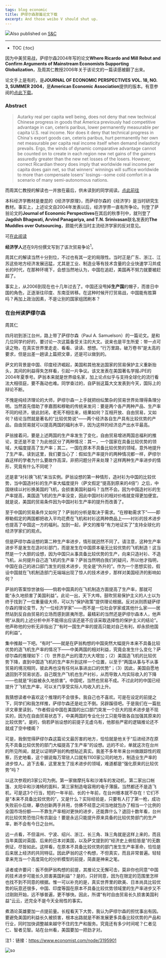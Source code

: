 ```yaml
---
tags: blog economic
title: 萨缪尔森那篇论文下载
excerpt: And those weibo V should shut up.
---
```


![](/public/cc.jpg)Also published on [S&C](https://soandcandy.us)

----

* TOC
{:toc}


因为中美贸易战，萨缪尔森2004年写的论文**Where Ricardo and Mill Rebut and Confirm Arguments of Mainstream Economists Supporting Globalization**，及周其仁教授2006年关于该论文的一篇读感被翻了出来。

论文手上是有的，是**JOURNAL OF ECONOMIC PERSPECTIVES VOL. 18, NO. 3, SUMMER 2004**，是**American Economic Association**提供的版本。有意参阅的[点此下载](/public/document/Where-Ricardo-and-Mill-Rebut.pdf)。


### Abstract ###

> Autarky real per capita well being, does not deny that new technical Chinese progress in goods that America previously had competitive advantage in can, ceteris paribus, lower permanently measurable per capita U.S. real income. Nor does it deny that technical progress in China's export goods can, ceteris paribus, hurt permanently her own net measurable per capita real income itself when demand inelasticity prevails. Ergo, the winds of dynamic comparative advantage cannot be counted on to create in each region new net gains of the gainers assuredly greater than the new net losses of the losers. However, correct Ricardian theory does imply that worldwide real income per capita does gain net, so that winners' winnings will suffice worldwide to more than compensate losers' losings--some cold comfort in a scenario of many semi-autonomous nations.


而周其仁教授的解读也一并放在最后，供未读到的同学阅读。[点此前往](#在台州读萨缪尔森)

本科经济学教材是曼昆的《经济学原理》，而萨缪尔森的《经济学》是当时研究生教材。事实上，上述论文自2004年发表以后，经济学界一直有所争论。刊登了萨翁论文的**Journal of Economic Perspectives**在其后的秋季刊中，就刊登了**Jagdish Bhagwati, Arvind Panagariya, and T.N. Srinivasan**联名发表的**The Muddles over Outsourcing**，颇能代表当时主流经济学家的反对意见。

可[在此阅读](http://www-personal.umich.edu/~alandear/topics/documents/BPS040825.pdf)

**经济学人**还在9月份撰文写到了该次贸易争论<sup>1</sup>。

周其仁的解读当然十分到位，不过也有其一定的局限性。当时正是广东、浙江、江苏这些地方经济发展迅猛，尤其是工业、制造业等有技术含量的企业快速学习并成长的时代，在那种环境下，会想当然地认为，中国在追赶，美国再不努力就要被赶超了。

事实上，从2006到现在也十几年过去了。中国还没甩掉**生产国**的帽子，而昔日中国的角色，正逐渐往印度、东南亚转移。在这种时候开打贸易战，中国能有胜算吗？再加上政治因素，不是让别的国家组团刷本？




### 在台州读萨缪尔森 ###

周其仁

四月初到浙江台州，路上带了萨缪尔森（Paul A. Samuelson）的一篇论文。是和几位同学约好的，要讨论一次这篇备受关注的大文。说来也是平生所爱：带一点可读之物，在真实世界里走走、看看、读读、想想。“行万里路，破万卷书”是太高的要求，但是出差一趟读上篇把文章，还是可以做到的。

萨文的背景是中国、印度经济崛起，美国和其他发达国家的贸易保护主义重新抬头，其间的利益得失怎样看，引起一片争议。该文发表在美国著名学报JPE的2004年夏季号。萨翁本来就是世界级名家，加上论点似乎与支持全球化的流行看法大相径庭，要不轰动也难。同学查过的，自萨翁这篇大文发表到今天，国际上的辩论不断。

不愧是纯经济理论的大师，萨缪尔森一上手就把纷纭繁杂的贸易世界处理得条理分明。当然首先借助了李嘉图和穆勒的传统来发问：要是两个各产两种产品、生产率不同的经济，彼此封闭，老死不相往来，结果如何？互相开放、自由贸易，又如何？结论当然就是著名的“比较优势说”——两个经济各自生产具有比较优势的产品，自由贸易就可以提高两国的福利水平，因为这样的经济总产出水平最高。

萨翁接着问，要是上述两国的生产率发生了变化，自由贸易增进两国总福利的推论，变还是不变？为此他区分了两种情况：其一，一个国家在具备比较优势的领域，大幅度提高了生产率；其二，一国在原本不具备比较优势的领域，意外地提升了生产率。读到这里，我们要当心了：假如生产率提升的两种情况都一样，萨缪尔森这样的学者为什么要故作高深，非把问题分开来处理？这样两种生产率进步的情形，究竟有什么不同呢？

还是拿“衬衫换飞机”来当实例。萨翁设想的第一种情形，造衬衫为中国的比较优势，当中国造衬衫的生产率大幅度提升（萨文假定“提高到原来的4倍”）之后，中国继续以衬衫换美国的飞机，会损害美国利益吗？当然不会。因为中国造衬衫的生产率提高，美国造飞机的生产率没变，因此中国衬衫的相对价格就变得更加便宜。就是说，美国的贸易条件因为中国衬衫生产率的提升而改善了。

至于中国的贸易条件又如何了？萨翁的分析是取决于需求。“在穆勒需求下”——即穆勒假定的两国都把收入平均花费在飞机和衬衫这两种商品上——衬衫的技术进步也提高了中国这一方的福利。加到一起，萨文的推导“有力地证实了”支持全球化的经济学家们的观点。

但是萨缪尔森设想的第二种生产率进步，情形就迥然不同了。请注意，这种生产率进步不是发生在造衬衫部门，而是发生在中国原本毫无比较优势的飞机制造！这当然是一个大胆的设想，因为中国只从事具备比较优势的生产，向来只造衬衫、不造飞机，从何提升自己造飞机的生产率？萨翁当然明白我们的疑问，所以他才指明，中国在自己的进口部门发生的技术进步，完全是“外升的”。作为一个思想实验，假设中国就在飞机制造部门无端端出现了惊人的技术进步，那样对美国经济的影响如何？

萨翁的答案惊世骇俗——倘若中国真的在飞机制造方面提高了生产率，那就可能“永久地损害了美国利益”。此论一出，天下大哗。鼓吹贸易保护主义的人士以为终于找到了一位重量级大师，可以为“保护政策”提供理论根据。反对派则质疑萨缪尔森的理论变节，为“一位经济学家”——而不是一位社会学家或其他什么家——居然站到反自由贸易的立场而感到匪夷所思。最精彩的当然还是萨缪尔森本人，他声明“从我的上述分析中并不能得出应该还是不应该采取选择性的保护主义的结论”。他声称他的分析无非指出了“有时一国生产率的提高只能对自己有利，却永损他国的利益”。

集中推敲一下吧。“有时”——就是在萨翁构想的中国突然大幅提升本来不具备比较优势的造飞机生产率的情况下——中美两国的相对利益，究竟会发生什么变化？萨缪尔森的推理如下：（1）世界总产出的潜力大大增加；（2）美国造飞机的比较优势下降，直到中国造飞机的生产率升到这样一个位置，以至于“两国从事与不从事贸易的境况相同，彼此再也没有任何从事进出口的优势”；（3）因此，美国自愿地退回到不贸易状态，自己既生产飞机也生产衬衫，从而导致人均实际收入的下降——也就是“利益被永久地损害”。中国呢，当然也贸易不成。不过此时的中国已经提升了飞机生产率，可以关门享受实际人均收入的上升。

我猜想读者中喜欢这个推理的不会很多。我自己也不喜欢。可是在设定的前提之下，同学们和我怎样推，萨缪尔森还是屹立不倒。另辟蹊径吧。于是我们在一篇批评文章里读到，“作者假设中国在美国的出口部门突发一个巨大的技术进步是不现实的，因为在自由贸易状态下，中美两国的专业化分工只能导致各自加强其原来的比较优势”。是的，倘若萨翁设想的前提子无虚乌有，他那些严密的逻辑推论还不就成了空中楼阁？

可是，我倒觉得萨缪尔森这篇论文最厉害的地方，恰恰就是他关于“后进经济在原先不具备比较优势的部门大幅提高了生产率”的设想。远的不论，单就这次在台州的所见所闻，就足以证明萨翁的构想贴近真实。我差不多年年来台州做跟踪性的观察，历史地看，这个据说每万常驻人口就有1100家公司的地方，制造业生产率的进步惊人。追下去看，这里发生了技术进步的领域，难道都是“强化原来的比较优势”吗？

以这次参观的3家公司为例。第一家做摩托车和沙滩车的发动机，第二家出口帐篷、太阳伞和沙滩椅的面料，第三家制造电容用的电子薄膜。当然都还不是造飞机，可是这3个行当，短的一年半前、长的十年前，在台州根本就不存在！它们不是“本来不具备比较优势的”，又是什么？实际经验是，只要有人打了第一枪，成功失败前仆后继，摹仿创新两手并用，仿佛不经意之间当地就包办了相当一个比例的全国市场份额——不靠生产率相对更快的进步，还能靠什么？退回十数年看，台州的比较优势恐怕只有农副业！要是永远只能提升原来具备的比较优势部门的生产率，断不会有今日之台州。

远一点看，不但温州、宁波、绍兴、浙江、长三角、珠三角就是这样上来的，而且当年美国对英国、后来的日本对美国，以及萨文提到的“经济史上俯拾皆是”的无数例证，尽皆如此。这样看，在原本不具备比较优势的部门发生生产率革命，恰恰是后来居上经济的共同特征。因此萨翁的这个构想，不但真实，而且非常普遍。轻轻拿来充当一个高度简化的分析模型的前提，简直是神来之笔。

读者或许要问：扳不倒萨翁构想的前提，其推论又无懈可击，莫非你也同意“中国的技术进步可能长久损害美国利益”？是的，只好同意，因为在限定的范围里怎样也找不到不同意的根据。惟一可以补充的是，真实世界里的欧美、日本尚具比较优势的玩意还很多，中国、印度等国在原本不具备比较优势领域里的生产率进步又不过刚刚开始，远不够普遍，更不够快。因此，所谓“有时自由贸易长久损害美国利益”云云，还完全不是今天全局性的事实。

煮酒论英雄要加一点提前量。长程看天下大势，我认为萨缪尔森的担忧事出有因。要避免美国的利益长久被损害，根本出路就是不断发展更多具备比较优势的产品和行业，同时加快调整越来越守不住的生产和服务。究竟还有多少时间呢？仁者见仁、智者见智。站在台州看，美国要加一把劲才对。




注1：链接：https://www.economist.com/node/3195901



![so](/public/favicon.ico)

